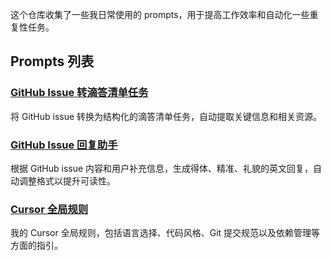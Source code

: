 这个仓库收集了一些我日常使用的 prompts，用于提高工作效率和自动化一些重复性任务。

## Prompts 列表

### [GitHub Issue 转滴答清单任务](./github_issue_to_todo.md)
将 GitHub issue 转换为结构化的滴答清单任务，自动提取关键信息和相关资源。

### [GitHub Issue 回复助手](./github_issue_reply.md)
根据 GitHub issue 内容和用户补充信息，生成得体、精准、礼貌的英文回复，自动调整格式以提升可读性。

### [Cursor 全局规则](./cursor.md)
我的 Cursor 全局规则，包括语言选择、代码风格、Git 提交规范以及依赖管理等方面的指引。
